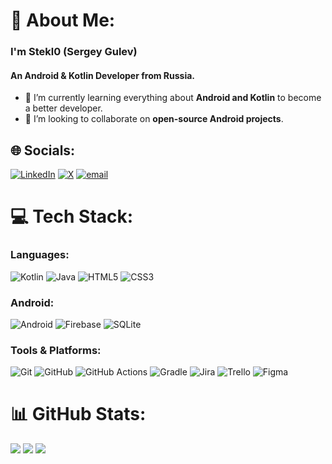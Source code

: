 # 💫 About Me:
### I'm Stekl0 (Sergey Gulev)
#### An Android & Kotlin Developer from Russia.
- 🌱 I’m currently learning everything about **Android and Kotlin** to become a better developer.
- 👯 I’m looking to collaborate on **open-source Android projects**.


## 🌐 Socials:
[![LinkedIn](https://img.shields.io/badge/LinkedIn-%230077B5.svg?logo=linkedin&logoColor=white)](https://linkedin.com/in/grey_Stekl0) [![X](https://img.shields.io/badge/X-black.svg?logo=X&logoColor=white)](https://x.com/grey_Stekl0) [![email](https://img.shields.io/badge/Email-D14836?logo=gmail&logoColor=white)](mailto:greystekl0@gmail.com) 
# 💻 Tech Stack:

### Languages:
![Kotlin](https://img.shields.io/badge/kotlin-%237F52FF.svg?style=for-the-badge&logo=kotlin&logoColor=white) ![Java](https://img.shields.io/badge/java-%23ED8B00.svg?style=for-the-badge&logo=openjdk&logoColor=white) ![HTML5](https://img.shields.io/badge/html5-%23E34F26.svg?style=for-the-badge&logo=html5&logoColor=white) ![CSS3](https://img.shields.io/badge/css3-%231572B6.svg?style=for-the-badge&logo=css3&logoColor=white)

### Android:
![Android](https://img.shields.io/badge/Android-3DDC84?style=for-the-badge&logo=android&logoColor=white) ![Firebase](https://img.shields.io/badge/firebase-a08021?style=for-the-badge&logo=firebase&logoColor=ffcd34) ![SQLite](https://img.shields.io/badge/sqlite-%2307405e.svg?style=for-the-badge&logo=sqlite&logoColor=white)

### Tools & Platforms:
![Git](https://img.shields.io/badge/git-%23F05033.svg?style=for-the-badge&logo=git&logoColor=white) ![GitHub](https://img.shields.io/badge/github-%23121011.svg?style=for-the-badge&logo=github&logoColor=white) ![GitHub Actions](https://img.shields.io/badge/github%20actions-%232671E5.svg?style=for-the-badge&logo=githubactions&logoColor=white) ![Gradle](https://img.shields.io/badge/Gradle-02303A.svg?style=for-the-badge&logo=Gradle&logoColor=white) ![Jira](https://img.shields.io/badge/jira-%230A0FFF.svg?style=for-the-badge&logo=jira&logoColor=white) ![Trello](https://img.shields.io/badge/Trello-%23026AA7.svg?style=for-the-badge&logo=Trello&logoColor=white) ![Figma](https://img.shields.io/badge/figma-%23F24E1E.svg?style=for-the-badge&logo=figma&logoColor=white)

# 📊 GitHub Stats:
![](https://github-readme-stats.vercel.app/api?username=GreyStekl0&theme=catppuccin_latte&hide_border=false&include_all_commits=false&count_private=false)
![](https://nirzak-streak-stats.vercel.app/?user=GreyStekl0&theme=catppuccin_latte&hide_border=false)
![](https://github-readme-stats.vercel.app/api/top-langs/?username=GreyStekl0&theme=catppuccin_latte&hide_border=false&include_all_commits=false&count_private=false&layout=compact)

